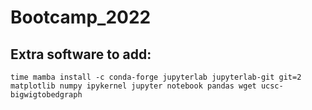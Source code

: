 # Bootcamp_2022

## Extra software to add:

```
time mamba install -c conda-forge jupyterlab jupyterlab-git git=2 matplotlib numpy ipykernel jupyter notebook pandas wget ucsc-bigwigtobedgraph
```
